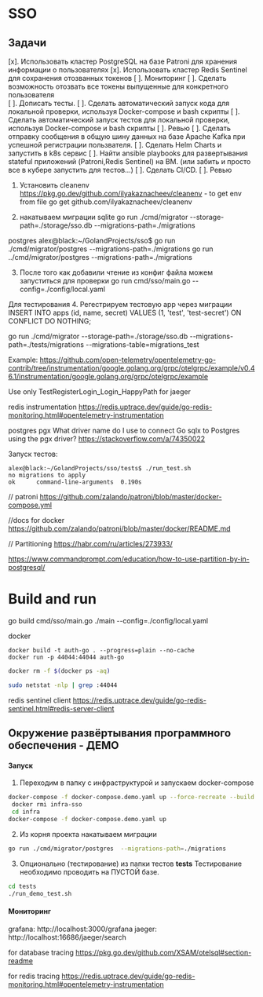 # SSO

## Задачи 
[х]. Использовать кластер PostgreSQL на базе Patroni для хранения информации о пользователях
[х]. Использовать кластер Redis Sentinel для сохранения отозванных токенов
[ ]. Мониторинг
[ ]. Сделать возможность отозвать все токены выпущенные для конкретного пользователя  
[ ]. Дописать тесты.
[ ]. Сделать автоматический запуск кода для локальной проверки, используя Docker-compose и bash скрипты
[ ]. Сделать автоматический запуск тестов для локальной проверки, используя Docker-compose и bash скрипты
[ ]. Ревью
[ ]. Сделать отправку сообщения в общую шину данных на базе Apache Kafka при успешной регистрации пользвателя.
[ ]. Сделать Helm Charts и запустить в k8s сервис
[ ]. Найти ansible playbooks для развертывания stateful приложений (Patroni,Redis Sentinel) на ВМ. (или забить и просто все в кубере запустить для тестов...)
[ ]. Сделать CI/CD.
[ ]. Ревью


1. Установить cleanenv
https://pkg.go.dev/github.com/ilyakaznacheev/cleanenv - to get env from file
go get github.com/ilyakaznacheev/cleanenv

2. накатываем миграции
sqlite 
go run ./cmd/migrator --storage-path=./storage/sso.db --migrations-path=./migrations

postgres
alex@black:~/GolandProjects/sso$ go run ./cmd/migrator/postgres  --migrations-path=./migrations
                                 go run ../cmd/migrator/postgres  --migrations-path=./migrations

3. После того как добавили чтение из конфиг файла можем запуститься для проверки
   go run cmd/sso/main.go --config=./config/local.yaml

Для тестирования
4. Регестрируем тестовую app через миграции   
INSERT INTO apps (id, name, secret)
VALUES (1, 'test', 'test-secret')
ON CONFLICT DO NOTHING;

go run ./cmd/migrator --storage-path=./storage/sso.db --migrations-path=./tests/migrations --migrations-table=migrations_test

Example:
https://github.com/open-telemetry/opentelemetry-go-contrib/tree/instrumentation/google.golang.org/grpc/otelgrpc/example/v0.46.1/instrumentation/google.golang.org/grpc/otelgrpc/example


Use only TestRegisterLogin_Login_HappyPath for jaeger

redis instrumentation 
https://redis.uptrace.dev/guide/go-redis-monitoring.html#opentelemetry-instrumentation

postgres pgx What driver name do I use to connect Go sqlx to Postgres using the pgx driver?
https://stackoverflow.com/a/74350022

Запуск тестов:
```
alex@black:~/GolandProjects/sso/tests$ ./run_test.sh
no migrations to apply
ok      command-line-arguments  0.190s
```


// patroni
https://github.com/zalando/patroni/blob/master/docker-compose.yml

//docs for docker
https://github.com/zalando/patroni/blob/master/docker/README.md

// Partitioning
https://habr.com/ru/articles/273933/

https://www.commandprompt.com/education/how-to-use-partition-by-in-postgresql/

# Build and run
go build cmd/sso/main.go
./main --config=./config/local.yaml

docker 
```
docker build -t auth-go . --progress=plain --no-cache
docker run -p 44044:44044 auth-go 
```
```bash
docker rm -f $(docker ps -aq)
```
```bash
sudo netstat -nlp | grep :44044
```

redis sentinel client
https://redis.uptrace.dev/guide/go-redis-sentinel.html#redis-server-client


## Окружение развёртывания программного обеспечения - ДЕМО

#### Запуск
1. Переходим в папку с инфраструктурой и запускаем docker-compose 
``` bash 
docker-compose -f docker-compose.demo.yaml up --force-recreate --build sso
 docker rmi infra-sso
 cd infra
docker-compose -f docker-compose.demo.yaml up
```

2. Из корня проекта накатываем миграции 
```bash
go run ./cmd/migrator/postgres  --migrations-path=./migrations 
```

3. Опционально (тестирование) из папки тестов **tests**
Тестирование необходимо проводить на ПУСТОЙ базе.  
```bash 
cd tests
./run_demo_test.sh 
```

#### Мониторинг
grafana: http://localhost:3000/grafana 
jaeger: http://localhost:16686/jaeger/search


for database tracing
https://pkg.go.dev/github.com/XSAM/otelsql#section-readme

for redis tracing
https://redis.uptrace.dev/guide/go-redis-monitoring.html#opentelemetry-instrumentation
